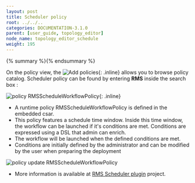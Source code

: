 ```yaml
---
layout: post
title: Scheduler policy
root: ../../..
categories: DOCUMENTATION-3.1.0
parent: [user_guide, topology_editor]
node_name: topology_editor_schedule
weight: 195
---
```


{% summary %}{% endsummary %}

  
On the policy view, the ![Add policies](../../images/3.1.0/user_guide/policy_btn.png){: .inline} allows you to browse policy catalog.
Scheduler policy can be found by entering **RMS** inside the search box : 

![policy RMSScheduleWorkflowPolicy](../../images/3.1.0/user_guide/policy_catalog_1.png){: .inline} 


- A runtime policy RMSScheduleWorkflowPolicy is defined in the embedded csar.
- This policy features a schedule time window. Inside this time window, the workflow can be launched if it's conditions are met.
Conditions are expressed using a DSL that admin can enrich.
- The workflow will be launched when the defined conditions are met. 
- Conditions are initially defined by the administrator and can be modified by the user when preparing the deployment


![policy update RMSScheduleWorkflowPolicy](../../images/3.1.0/user_guide/policy_deploy_1.png) 

- More information is available at [RMS Scheduler plugin](https://github.com/alien4cloud/alien4cloud-rms-scheduler-plugin) project.




